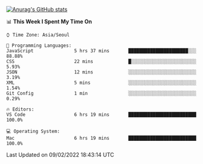 
<!--
**BHyeonKim/BHyeonKim** is a ✨ _special_ ✨ repository because its `README.md` (this file) appears on your GitHub profile.

Here are some ideas to get you started:

- 🔭 I’m currently working on ...
- 🌱 I’m currently learning ...
- 👯 I’m looking to collaborate on ...
- 🤔 I’m looking for help with ...
- 💬 Ask me about ...
- 📫 How to reach me: ...
- 😄 Pronouns: ...
- ⚡ Fun fact: ...
-->
[![Anurag's GitHub stats](https://github-readme-stats.vercel.app/api?username=BHyeonKim&show_icons=true&theme=dark)
](https://github.com/anuraghazra/github-readme-stats)
<!--START_SECTION:waka-->
📊 **This Week I Spent My Time On** 

```text
⌚︎ Time Zone: Asia/Seoul

💬 Programming Languages: 
JavaScript               5 hrs 37 mins       ██████████████████████░░░   88.88% 
CSS                      22 mins             █░░░░░░░░░░░░░░░░░░░░░░░░   5.93% 
JSON                     12 mins             ░░░░░░░░░░░░░░░░░░░░░░░░░   3.19% 
XML                      5 mins              ░░░░░░░░░░░░░░░░░░░░░░░░░   1.54% 
Git Config               1 min               ░░░░░░░░░░░░░░░░░░░░░░░░░   0.29%

🔥 Editors: 
VS Code                  6 hrs 19 mins       █████████████████████████   100.0%

💻 Operating System: 
Mac                      6 hrs 19 mins       █████████████████████████   100.0%

```


 Last Updated on 09/02/2022 18:43:14 UTC
<!--END_SECTION:waka-->

